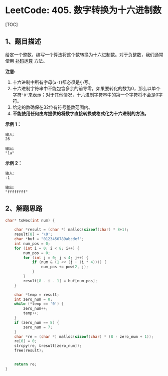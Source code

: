 # LeetCode: 405. 数字转换为十六进制数

[TOC]



## 1、题目描述





给定一个整数，编写一个算法将这个数转换为十六进制数。对于负整数，我们通常使用 [补码运算](https://baike.baidu.com/item/%E8%A1%A5%E7%A0%81/6854613?fr=aladdin) 方法。

**注意:**

1. 十六进制中所有字母(`a-f`)都必须是小写。
2. 十六进制字符串中不能包含多余的前导零。如果要转化的数为0，那么以单个字符`'0'`来表示；对于其他情况，十六进制字符串中的第一个字符将不会是0字符。 
3. 给定的数确保在32位有符号整数范围内。
4. **不能使用任何由库提供的将数字直接转换或格式化为十六进制的方法。**

**示例 1：**

```
输入:
26

输出:
"1a"
```

**示例 2：**

```
输入:
-1

输出:
"ffffffff"
```





## 2、解题思路

```c
char* toHex(int num) {
    
    char *result = (char *) malloc(sizeof(char) * 8+1);
    result[8] = '\0';
    char *buf = "0123456789abcdef";
    int num_pos = 0;
    for (int i = 0; i < 8; i++) {
        num_pos = 0;
        for (int j = 0; j < 4; j++) {
            if (num & (1 << (j + (i * 4)))) {
                num_pos += pow(2, j);
            }
        }
        result[8 - i - 1] = buf[num_pos];
    }

    char *temp = result;
    int zero_num = 0;
    while (*temp == '0') {
        zero_num++;
        temp++;
    }
    if (zero_num == 8) {
        zero_num = 7;
    }
    char *re = (char *) malloc(sizeof(char) * (8 - zero_num + 1));
    re[0] = 0;
    strcpy(re, &result[zero_num]);
    free(result);
    

    return re;
}
```

